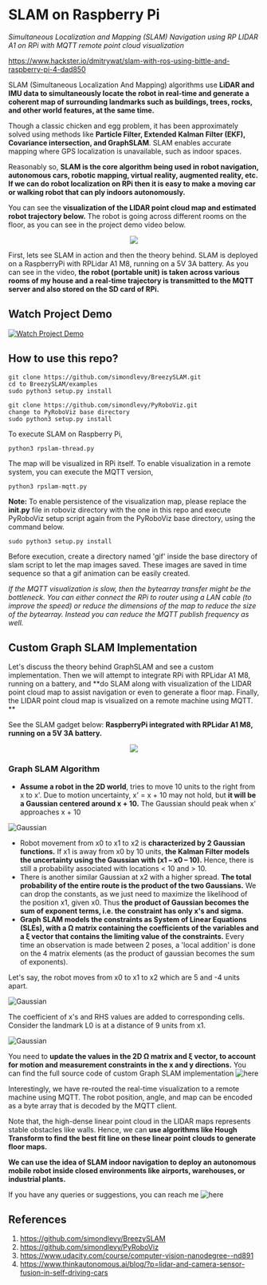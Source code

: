 # SLAM on Raspberry Pi

_Simultaneous Localization and Mapping (SLAM) Navigation using RP LIDAR A1 on RPi with MQTT remote point cloud visualization_

https://www.hackster.io/dmitrywat/slam-with-ros-using-bittle-and-raspberry-pi-4-dad850

SLAM (Simultaneous Localization And Mapping) algorithms use **LiDAR and IMU data to simultaneously locate the robot in real-time and generate a coherent map of surrounding landmarks such as buildings, trees, rocks, and other world features, at the same time.**

Though a classic chicken and egg problem, it has been approximately solved using methods like **Particle Filter, Extended Kalman Filter (EKF), Covariance intersection, and GraphSLAM**. SLAM enables accurate mapping where GPS localization is unavailable, such as indoor spaces.

Reasonably so, **SLAM is the core algorithm being used in robot navigation, autonomous cars, robotic mapping, virtual reality, augmented reality, etc. If we can do robot localization on RPi then it is easy to make a moving car or walking robot that can ply indoors autonomously.**

You can see the **visualization of the LIDAR point cloud map and estimated robot trajectory below.** The robot is going across different rooms on the floor, as you can see in the project demo video below.

<p align="center">
  <img src="images/slam_viz.gif" />
</p>

First, lets see SLAM in action and then the theory behind. SLAM is deployed on a RaspberryPi with RPLidar A1 M8, running on a 5V 3A battery. As you can see in the video, **the robot (portable unit) is taken across various rooms of my house and a real-time trajectory is transmitted to the MQTT server and also stored on the SD card of RPi.**
  
## Watch Project Demo

[![Watch Project Demo](images/thumbnail_preview.png)](https://youtu.be/HrBcQpvx8gg)


## How to use this repo?

```
git clone https://github.com/simondlevy/BreezySLAM.git
cd to BreezySLAM/examples
sudo python3 setup.py install
```

```
git clone https://github.com/simondlevy/PyRoboViz.git
change to PyRoboViz base directory
sudo python3 setup.py install
```

To execute SLAM on Raspberry Pi,
```
python3 rpslam-thread.py
```

The map will be visualized in RPi itself. To enable visualization in a remote system, you can execute the MQTT version,
```
python3 rpslam-mqtt.py
```

**Note:** To enable persistence of the visualization map, please replace the **__init__.py** file in roboviz directory with the one in this repo and execute PyRoboViz setup script again from the PyRoboViz base directory, using the command below.

```
sudo python3 setup.py install
```

Before execution, create a directory named 'gif' inside the base directory of slam script to let the map images saved. These images are saved in time sequence so that a gif animation can be easily created.

_If the MQTT visualization is slow, then the bytearray transfer might be the bottleneck. You can either connect the RPi to router using a LAN cable (to improve the speed) or reduce the dimensions of the map to reduce the size of the bytearray. Instead you can reduce the MQTT publish frequency as well._


## Custom Graph SLAM Implementation

Let's discuss the theory behind GraphSLAM and see a custom implementation. Then we will attempt to integrate RPi with RPLidar A1 M8, running on a battery, and **do SLAM along with visualization of the LIDAR point cloud map to assist navigation or even to generate a floor map. Finally, the LIDAR point cloud map is visualized on a remote machine using MQTT. **

See the SLAM gadget below: **RaspberryPi integrated with RPLidar A1 M8, running on a 5V 3A battery.**

<p align="center">
  <img src="images/slam.gif" />
</p>


### Graph SLAM Algorithm
- **Assume a robot in the 2D world**, tries to move 10 units to the right from x to x'. Due to motion uncertainty, x' = x + 10 may not hold, but **it will be a Gaussian centered around x + 10.** The Gaussian should peak when x' approaches x + 10

![Gaussian](images/gaussian_edited1.jpg)

- Robot movement from x0 to x1 to x2 is **characterized by 2 Gaussian functions.** If x1 is away from x0 by 10 units, **the Kalman Filter models the uncertainty using the Gaussian with (x1 – x0 – 10).** Hence, there is still a probability associated with locations < 10 and > 10.
- There is another similar Gaussian at x2 with a higher spread. **The total probability of the entire route is the product of the two Gaussians.** We can drop the constants, as we just need to maximize the likelihood of the position x1, given x0. Thus **the product of Gaussian becomes the sum of exponent terms, i.e. the constraint has only x's and sigma.**
- **Graph SLAM models the constraints as System of Linear Equations (SLEs), with a Ω matrix containing the coefficients of the variables and a ξ vector that contains the limiting value of the constraints.** Every time an observation is made between 2 poses, a 'local addition' is done on the 4 matrix elements (as the product of gaussian becomes the sum of exponents).

Let's say, the robot moves from x0 to x1 to x2 which are 5 and -4 units apart.

![Gaussian](images/matrix1_edited1.png)

The coefficient of x's and RHS values are added to corresponding cells. Consider the landmark L0 is at a distance of 9 units from x1.

![Gaussian](images/matrix2_edited1.jpg)

You need to **update the values in the 2D Ω matrix and ξ vector, to account for motion and measurement constraints in the x and y directions.** You can find the full source code of custom Graph SLAM implementation ![here](https://github.com/AdroitAnandAI/SLAM-on-Raspberry-Pi/blob/main/Custom_SLAM_Landmark_Detection_Tracking.ipynb)

Interestingly, we have re-routed the real-time visualization to a remote machine using MQTT. The robot position, angle, and map can be encoded as a byte array that is decoded by the MQTT client.

Note that, the high-dense linear point cloud in the LIDAR maps represents stable obstacles like walls. Hence, we can **use algorithms like Hough Transform to find the best fit line on these linear point clouds to generate floor maps.**

**We can use the idea of SLAM indoor navigation to deploy an autonomous mobile robot inside closed environments like airports, warehouses, or industrial plants.**

If you have any queries or suggestions, you can reach me ![here](https://www.linkedin.com/in/ananduthaman/)


## References
1. https://github.com/simondlevy/BreezySLAM
2. https://github.com/simondlevy/PyRoboViz
3. https://www.udacity.com/course/computer-vision-nanodegree--nd891
4. https://www.thinkautonomous.ai/blog/?p=lidar-and-camera-sensor-fusion-in-self-driving-cars


